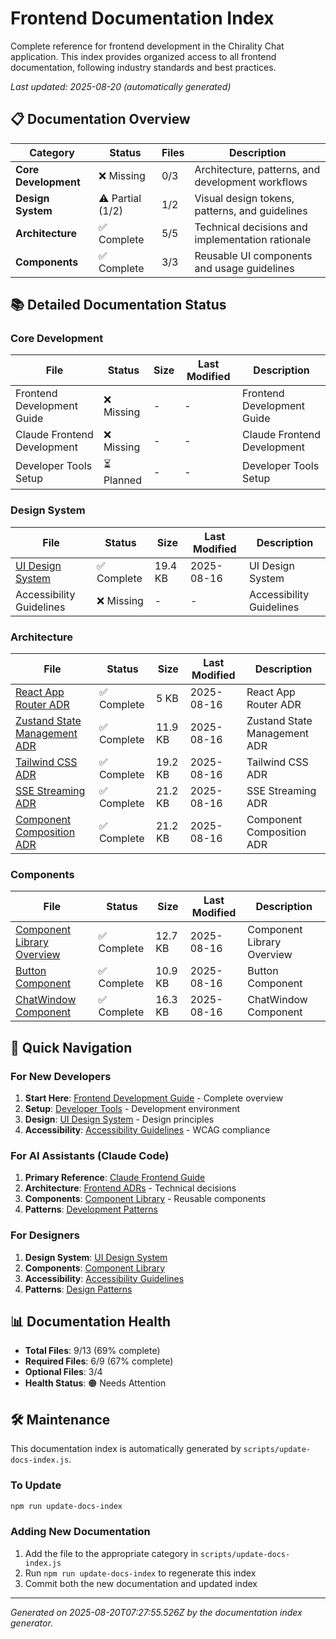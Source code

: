 # Frontend Documentation Index

Complete reference for frontend development in the Chirality Chat application. This index provides organized access to all frontend documentation, following industry standards and best practices.

*Last updated: 2025-08-20 (automatically generated)*

## 📋 Documentation Overview

| Category | Status | Files | Description |
|----------|---------|-------|-------------|
| **Core Development** | ❌ Missing | 0/3 | Architecture, patterns, and development workflows |
| **Design System** | ⚠️ Partial (1/2) | 1/2 | Visual design tokens, patterns, and guidelines |
| **Architecture** | ✅ Complete | 5/5 | Technical decisions and implementation rationale |
| **Components** | ✅ Complete | 3/3 | Reusable UI components and usage guidelines |

## 📚 Detailed Documentation Status

### Core Development

| File | Status | Size | Last Modified | Description |
|------|---------|------|---------------|-------------|
| Frontend Development Guide | ❌ Missing | - | - | Frontend Development Guide |
| Claude Frontend Development | ❌ Missing | - | - | Claude Frontend Development |
| Developer Tools Setup | ⏳ Planned | - | - | Developer Tools Setup |

### Design System

| File | Status | Size | Last Modified | Description |
|------|---------|------|---------------|-------------|
| [UI Design System](../docs/UI_DESIGN_SYSTEM.md) | ✅ Complete | 19.4 KB | 2025-08-16 | UI Design System |
| Accessibility Guidelines | ❌ Missing | - | - | Accessibility Guidelines |

### Architecture

| File | Status | Size | Last Modified | Description |
|------|---------|------|---------------|-------------|
| [React App Router ADR](../docs/adr/frontend/008-react-app-router.md) | ✅ Complete | 5 KB | 2025-08-16 | React App Router ADR |
| [Zustand State Management ADR](../docs/adr/frontend/009-zustand-state-management.md) | ✅ Complete | 11.9 KB | 2025-08-16 | Zustand State Management ADR |
| [Tailwind CSS ADR](../docs/adr/frontend/010-tailwind-design-system.md) | ✅ Complete | 19.2 KB | 2025-08-16 | Tailwind CSS ADR |
| [SSE Streaming ADR](../docs/adr/frontend/011-sse-streaming-pattern.md) | ✅ Complete | 21.2 KB | 2025-08-16 | SSE Streaming ADR |
| [Component Composition ADR](../docs/adr/frontend/012-component-composition.md) | ✅ Complete | 21.2 KB | 2025-08-16 | Component Composition ADR |

### Components

| File | Status | Size | Last Modified | Description |
|------|---------|------|---------------|-------------|
| [Component Library Overview](../docs/components/README.md) | ✅ Complete | 12.7 KB | 2025-08-16 | Component Library Overview |
| [Button Component](../docs/components/atoms/Button.md) | ✅ Complete | 10.9 KB | 2025-08-16 | Button Component |
| [ChatWindow Component](../docs/components/organisms/ChatWindow.md) | ✅ Complete | 16.3 KB | 2025-08-16 | ChatWindow Component |

## 🔗 Quick Navigation

### For New Developers
1. **Start Here**: [Frontend Development Guide](../FRONTEND_DEVELOPMENT.md) - Complete overview
2. **Setup**: [Developer Tools](../DEVELOPER-TOOLS.md) - Development environment
3. **Design**: [UI Design System](../docs/UI_DESIGN_SYSTEM.md) - Design principles
4. **Accessibility**: [Accessibility Guidelines](../ACCESSIBILITY.md) - WCAG compliance

### For AI Assistants (Claude Code)
1. **Primary Reference**: [Claude Frontend Guide](../CLAUDE_FRONTEND.md)
2. **Architecture**: [Frontend ADRs](../docs/adr/frontend/) - Technical decisions
3. **Components**: [Component Library](../docs/components/) - Reusable components
4. **Patterns**: [Development Patterns](../FRONTEND_DEVELOPMENT.md#development-patterns)

### For Designers
1. **Design System**: [UI Design System](../docs/UI_DESIGN_SYSTEM.md)
2. **Components**: [Component Library](../docs/components/)
3. **Accessibility**: [Accessibility Guidelines](../ACCESSIBILITY.md)
4. **Patterns**: [Design Patterns](../docs/UI_DESIGN_SYSTEM.md#component-guidelines)

## 📊 Documentation Health

- **Total Files**: 9/13 (69% complete)
- **Required Files**: 6/9 (67% complete)
- **Optional Files**: 3/4
- **Health Status**: 🟠 Needs Attention

## 🛠️ Maintenance

This documentation index is automatically generated by `scripts/update-docs-index.js`.

### To Update
```bash
npm run update-docs-index
```

### Adding New Documentation
1. Add the file to the appropriate category in `scripts/update-docs-index.js`
2. Run `npm run update-docs-index` to regenerate this index
3. Commit both the new documentation and updated index

---

*Generated on 2025-08-20T07:27:55.526Z by the documentation index generator.*
